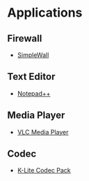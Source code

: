 # Applications

## Firewall

* [SimpleWall](https://github.com/henrypp/simplewall)

## Text Editor

* [Notepad++](https://github.com/notepad-plus-plus/notepad-plus-plus)

## Media Player

* [VLC Media Player](https://github.com/videolan/vlc)

## Codec

* [K-Lite Codec Pack](https://www.codecguide.com/)
